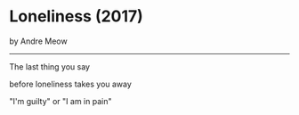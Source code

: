 # Loneliness (2017)
by Andre Meow

---

The last thing you say

before loneliness takes you away

"I'm guilty" or "I am in pain"
